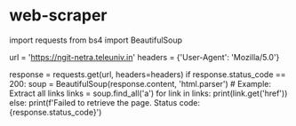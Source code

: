 # web-scraper
import requests
from bs4 import BeautifulSoup

url = 'https://ngit-netra.teleuniv.in'
headers = {'User-Agent': 'Mozilla/5.0'}

response = requests.get(url, headers=headers)
if response.status_code == 200:
    soup = BeautifulSoup(response.content, 'html.parser')
    # Example: Extract all links
    links = soup.find_all('a')
    for link in links:
        print(link.get('href'))
else:
    print(f'Failed to retrieve the page. Status code: {response.status_code}')
